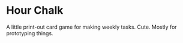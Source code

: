 # Hour Chalk

A little print-out card game for making weekly tasks.  Cute.  Mostly for prototyping things.
